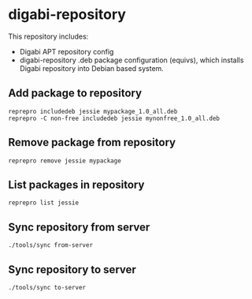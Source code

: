 digabi-repository
=================

This repository includes:

 - Digabi APT repository config
 - digabi-repository .deb package configuration (equivs), which installs 
 Digabi repository into Debian based system.


## Add package to repository

    reprepro includedeb jessie mypackage_1.0_all.deb
    reprepro -C non-free includedeb jessie mynonfree_1.0_all.deb


## Remove package from repository

    reprepro remove jessie mypackage
    
## List packages in repository

    reprepro list jessie    

## Sync repository from server

    ./tools/sync from-server

## Sync repository to server

    ./tools/sync to-server
